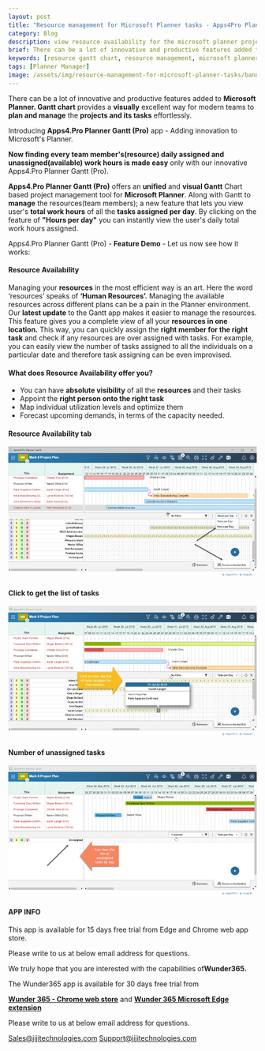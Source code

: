 ```yaml
---
layout: post
title: "Resource management for Microsoft Planner tasks - Apps4Pro Planner Gantt"
category: Blog
description: view resource availability for the microsoft planner projects in gantt chart. Helps to manage the project resource management effeciently.
brief: There can be a lot of innovative and productive features added to Microsoft Planner. Gantt chart provides a visually excellent way for modern teams to plan and manage the projects and its tasks effortlessly.
keywords: [resource gantt chart, resource management, microsoft planner, gantt chart for resource planning]
tags: [Planner Manager]
image: /assets/img/resource-management-for-microsoft-planner-tasks/banner-planner-task-planner-gantt.png
---
```


There can be a lot of innovative and productive features added to
**Microsoft Planner. Gantt chart** provides a **visually** excellent way
for modern teams to **plan and manage** the **projects and its tasks**
effortlessly.

Introducing **Apps4.Pro Planner Gantt (Pro)** app - Adding innovation to
Microsoft's Planner.

**Now finding every team member's(resource) daily assigned and
unassigned(available) work hours is made easy** only with our innovative
Apps4.Pro Planner Gantt (Pro).

**Apps4.Pro Planner Gantt (Pro)** offers an **unified** and **visual
Gantt** Chart based project management tool for **Microsoft Planner**.
Along with Gantt to **manage** the resources(team members); a new
feature that lets you view user's **total work hours** of all the
**tasks assigned per day**. By clicking on the feature of **"Hours per
day"** you can instantly view the user's daily total work hours
assigned.

Apps4.Pro Planner Gantt (Pro) - **Feature Demo** - Let us now see how it
works:

#### **Resource Availability**

Managing your **resources** in the most efficient way is an art. Here
the word ‘resources’ speaks of **‘Human Resources’.** Managing the
available resources across different plans can be a pain in the Planner
environment. Our **latest update** to the Gantt app makes it easier to
manage the resources. This feature gives you a complete view of all your
**resources in one location.** This way, you can quickly assign the
**right member for the right task** and check if any resources are over
assigned with tasks. For example, you can easily view the number of
tasks assigned to all the individuals on a particular date and therefore
task assigning can be even improvised.

#### **What does Resource Availability offer you?**

-   You can have **absolute visibility** of all the **resources** and
    their tasks
-   Appoint the **right person onto the right task**
-   Map individual utilization levels and optimize them
-   Forecast upcoming demands, in terms of the capacity needed.

#### **Resource Availability tab**

![]( /assets/img/resource-management-for-microsoft-planner-tasks/resorce-availability-tab.png)

#### **Click to get the list of tasks**

![]( /assets/img/resource-management-for-microsoft-planner-tasks/click-to-get-the-list-of-task.png)

#### **Number of unassigned tasks**

![]( /assets/img/resource-management-for-microsoft-planner-tasks/number-of-unassigned-tasks.png)

#### **APP INFO**

This app is available for 15 days free trial from Edge and Chrome web
app store.

Please write to us at below email address for questions.

We truly hope that you are interested with the capabilities
of**Wunder365.**

The Wunder365 app is available for 30 days free trial from

**[Wunder 365 - Chrome web store](https://chrome.google.com/webstore/detail/apps4pro-plannergantt/ngdpmomdappgkebiakppbccncaoicmgb)** and **[Wunder 365 Microsoft Edge
extension](https://microsoftedge.microsoft.com/addons/detail/oecpmpageffoanmfbbnomjfoloffkaal)**

Please write to us at below email address for questions.

 [Sales@jijitechnologies.com](mailto:sales@jijitechnologies.com)
[Support@jijitechnologies.com](mailto:support@jijitechnologies.com)


